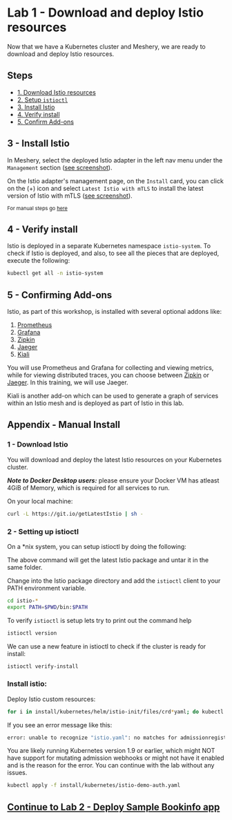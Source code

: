 # Lab 1 - Download and deploy Istio resources

Now that we have a Kubernetes cluster and Meshery, we are ready to download and deploy Istio resources.

## Steps

* [1. Download Istio resources](#1)
* [2. Setup `istioctl`](#2)
* [3. Install Istio](#3)
* [4. Verify install](#4)
* [5. Confirm Add-ons](#5)


## <a name="3"></a> 3 - Install Istio

In Meshery, select the deployed Istio adapter in the left nav menu under the `Management` section ([see screenshot](https://raw.githubusercontent.com/leecalcote/istio-service-mesh-workshop/feature/blend-in-meshery/lab-1/img/meshery_management_istio.png)).

On the Istio adapter's management page, on the `Install` card, you can click on the (+) icon and select `Latest Istio with mTLS` to install the latest version of Istio with mTLS ([see screenshot](https://raw.githubusercontent.com/leecalcote/istio-service-mesh-workshop/feature/blend-in-meshery/lab-1/img/meshery_management_istio-install.png)).

<small>For manual steps go [here](#appendix)</small>

## <a name="4"></a> 4 - Verify install

Istio is deployed in a separate Kubernetes namespace `istio-system`. To check if Istio is deployed, and also, to see all the pieces that are deployed, execute the following:

```sh
kubectl get all -n istio-system
```
## <a name="5"></a> 5 - Confirming Add-ons
	
Istio, as part of this workshop, is installed with several optional addons like:
1. [Prometheus](https://prometheus.io/)
2. [Grafana](https://grafana.com/)
3. [Zipkin](https://zipkin.io/)
4. [Jaeger](https://www.jaegertracing.io/)
5. [Kiali](https://www.kiali.io/)
	
You will use Prometheus and Grafana for collecting and viewing metrics, while for viewing distributed traces, you can choose between [Zipkin](https://zipkin.io/) or [Jaeger](https://www.jaegertracing.io/). In this training, we will use Jaeger.
	
Kiali is another add-on which can be used to generate a graph of services within an Istio mesh and is deployed as part of Istio in this lab.


## <a name="appendix"></a> Appendix - Manual Install

### <a name="1"></a> 1 - Download Istio
You will download and deploy the latest Istio resources on your Kubernetes cluster. 

***Note to Docker Desktop users:*** please ensure your Docker VM has atleast 4GiB of Memory, which is required for all services to run.

On your local machine:
```sh
curl -L https://git.io/getLatestIstio | sh -
```

### <a name="2"></a> 2 - Setting up istioctl
On a *nix system, you can setup istioctl by doing the following: 

The above command will get the latest Istio package and untar it in the same folder.

Change into the Istio package directory and add the `istioctl` client to your PATH environment variable.
```sh
cd istio-*
export PATH=$PWD/bin:$PATH
```

To verify `istioctl` is setup lets try to print out the command help
```sh
istioctl version
```

We can use a new feature in istioctl to check if the cluster is ready for install:

```sh
istioctl verify-install
```

### Install istio:

Deploy Istio custom resources:
```sh
for i in install/kubernetes/helm/istio-init/files/crd*yaml; do kubectl apply -f $i; done
```

If you see an error message like this:
```sh
error: unable to recognize "istio.yaml": no matches for admissionregistration.k8s.io/, Kind=MutatingWebhookConfiguration
```

You are likely running Kubernetes version 1.9 or earlier, which might NOT have support for mutating admission webhooks or might not have it enabled and is the reason for the error. You can continue with the lab without any issues.

```sh
kubectl apply -f install/kubernetes/istio-demo-auth.yaml
```

## [Continue to Lab 2 - Deploy Sample Bookinfo app](../lab-2/README.md)
